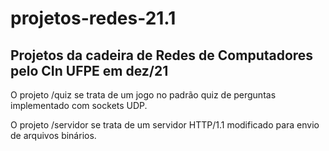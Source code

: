 # projetos-redes-21.1

## Projetos da cadeira de Redes de Computadores pelo CIn UFPE em dez/21

O projeto /quiz se trata de um jogo no padrão quiz de perguntas implementado com sockets UDP.

O projeto /servidor se trata de um servidor HTTP/1.1 modificado para envio de arquivos binários.
